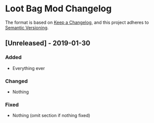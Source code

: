 # Loot Bag Mod Changelog

The format is based on [Keep a Changelog](https://keepachangelog.com/en/1.0.0/),
and this project adheres to [Semantic Versioning](https://semver.org/spec/v2.0.0.html).

<!-- These are comments! Maybe you should remove them? -->
<!-- Change "Unreleased" to version number before uploading a new version. Add date of release as well.-->
## [Unreleased] - 2019-01-30
<!-- Omit section if nothing added -->
### Added
- Everything ever
<!-- Omit section if nothing changed -->
### Changed
- Nothing
<!-- Omit section if nothing fixed -->
### Fixed
- Nothing (omit section if nothing fixed)
